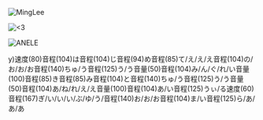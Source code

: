 ![MingLee](https://static-cdn.jtvnw.net/emoticons/v2/68856/default/dark/1.0)

![<3](https://static-cdn.jtvnw.net/emoticons/v2/555555584/default/dark/1.0)

![ANELE](https://static-cdn.jtvnw.net/emoticons/v2/3792/default/dark/1.0)

y)速度(80)音程(104)は音程(104)じ音程(94)め音程(85)て/え/え/え音程(104)の/お/お/お音程(140)ちゅ/う音程(125)う/う音量(50)音程(104)み/ん/ぐ/れ/い音量(100)音程(85)き音程(85)み音程(104)と音程(140)ちゅ/う音程(125)う/う音量(50)音程(104)あ/ね/れ/え/え音量(100)音程(104)あ/い音程(125)うぃ/る速度(60)音程(167)ぎ/い/い/い/ぶ/ゆ/う/音程(140)お/お/お音程(104)ま/い音程(125)ら/あ/あ/あ